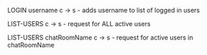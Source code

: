 LOGIN username c -> s - adds username to list of logged in users

LIST-USERS c -> s - request for ALL active users

LIST-USERS chatRoomName c -> s - request for active users in chatRoomName
